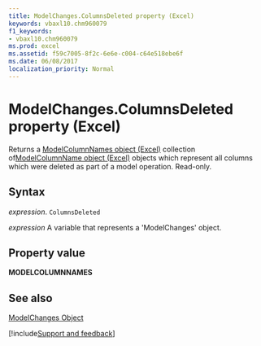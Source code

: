 ```yaml
---
title: ModelChanges.ColumnsDeleted property (Excel)
keywords: vbaxl10.chm960079
f1_keywords:
- vbaxl10.chm960079
ms.prod: excel
ms.assetid: f59c7005-8f2c-6e6e-c004-c64e518ebe6f
ms.date: 06/08/2017
localization_priority: Normal
---
```



# ModelChanges.ColumnsDeleted property (Excel)

Returns a [ModelColumnNames object (Excel)](Excel.modelcolumnnames.md) collection of[ModelColumnName object (Excel)](Excel.modelcolumnname.md) objects which represent all columns which were deleted as part of a model operation. Read-only.


## Syntax

_expression_. `ColumnsDeleted`

_expression_ A variable that represents a 'ModelChanges' object.


## Property value

 **MODELCOLUMNNAMES**


## See also



[ModelChanges Object](Excel.modelchanges.md)

[!include[Support and feedback](~/includes/feedback-boilerplate.md)]